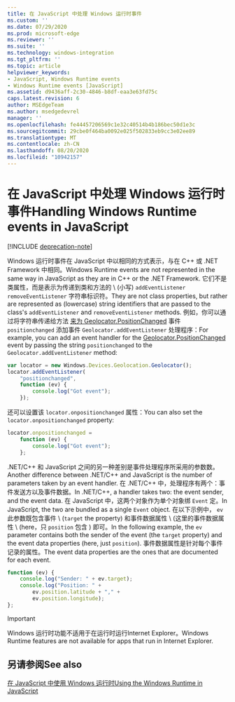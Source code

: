 ```yaml
---
title: 在 JavaScript 中处理 Windows 运行时事件
ms.custom: ''
ms.date: 07/29/2020
ms.prod: microsoft-edge
ms.reviewer: ''
ms.suite: ''
ms.technology: windows-integration
ms.tgt_pltfrm: ''
ms.topic: article
helpviewer_keywords:
- JavaScript, Windows Runtime events
- Windows Runtime events [JavaScript]
ms.assetid: d9436aff-2c30-4846-b8df-eaa3e63fd75c
caps.latest.revision: 6
author: MSEdgeTeam
ms.author: msedgedevrel
manager: ''
ms.openlocfilehash: fe44457206569c1e32c40514b4b186bec50d1e3c
ms.sourcegitcommit: 29cbe0f464ba0092e025f502833eb9cc3e02ee89
ms.translationtype: MT
ms.contentlocale: zh-CN
ms.lasthandoff: 08/20/2020
ms.locfileid: "10942157"
---
```

# <span data-ttu-id="ff8b6-102">在 JavaScript 中处理 Windows 运行时事件</span><span class="sxs-lookup"><span data-stu-id="ff8b6-102">Handling Windows Runtime events in JavaScript</span></span>  

[!INCLUDE [deprecation-note](../includes/legacy-edge-note.md)]  

<span data-ttu-id="ff8b6-103">Windows 运行时事件在 JavaScript 中以相同的方式表示，与在 C++ 或 .NET Framework 中相同。</span><span class="sxs-lookup"><span data-stu-id="ff8b6-103">Windows Runtime events are not represented in the same way in JavaScript as they are in C++ or the .NET Framework.</span></span>  <span data-ttu-id="ff8b6-104">它们不是类属性，而是表示为传递到类和方法的 \ (小写\) `addEventListener` `removeEventListener` 字符串标识符。</span><span class="sxs-lookup"><span data-stu-id="ff8b6-104">They are not class properties, but rather are represented as \(lowercase\) string identifiers that are passed to the class's `addEventListener` and `removeEventListener` methods.</span></span>  <span data-ttu-id="ff8b6-105">例如，你可以通过将字符串传递给方法 [来为 Geolocator.PositionChanged][UwpWindowsGeolocationGeolocatorDevicesPositionChanged] 事件 `positionchanged` 添加事件 `Geolocator.addEventListener` 处理程序：</span><span class="sxs-lookup"><span data-stu-id="ff8b6-105">For example, you can add an event handler for the [Geolocator.PositionChanged][UwpWindowsGeolocationGeolocatorDevicesPositionChanged] event by passing the string `positionchanged` to the `Geolocator.addEventListener` method:</span></span>  

```javascript  
var locator = new Windows.Devices.Geolocation.Geolocator();
locator.addEventListener(
    "positionchanged",
    function (ev) {
        console.log("Got event");
    });
```  

<span data-ttu-id="ff8b6-106">还可以设置该 `locator.onpositionchanged` 属性：</span><span class="sxs-lookup"><span data-stu-id="ff8b6-106">You can also set the `locator.onpositionchanged` property:</span></span>  

```javascript
locator.onpositionchanged =
    function (ev) {
        console.log("Got event");
    };
```  

<span data-ttu-id="ff8b6-107">.NET/C++ 和 JavaScript 之间的另一种差别是事件处理程序所采用的参数数。</span><span class="sxs-lookup"><span data-stu-id="ff8b6-107">Another difference between .NET/C++ and JavaScript is the number of parameters taken by an event handler.</span></span>  <span data-ttu-id="ff8b6-108">在 .NET/C++ 中，处理程序有两个：事件发送方以及事件数据。</span><span class="sxs-lookup"><span data-stu-id="ff8b6-108">In .NET/C++, a handler takes two:  the event sender, and the event data.</span></span>  <span data-ttu-id="ff8b6-109">在 JavaScript 中，这两个对象作为单个对象绑 `Event` 定。</span><span class="sxs-lookup"><span data-stu-id="ff8b6-109">In JavaScript, the two are bundled as a single `Event` object.</span></span>  <span data-ttu-id="ff8b6-110">在以下示例中， `ev` 此参数既包含事件 \ (`target` the property\) 和事件数据属性 \ (这里的事件数据属性 \ (here，只 `position` 包含 \) 即可。</span><span class="sxs-lookup"><span data-stu-id="ff8b6-110">In the following example, the `ev` parameter contains both the sender of the event \(the `target` property\) and the event data properties \(here, just `position`\).</span></span>  <span data-ttu-id="ff8b6-111">事件数据属性是针对每个事件记录的属性。</span><span class="sxs-lookup"><span data-stu-id="ff8b6-111">The event data properties are the ones that are documented for each event.</span></span>  

```javascript
function (ev) {
    console.log("Sender: " + ev.target);
    console.log("Position: " +
        ev.position.latitude + "," +
        ev.position.longitude);
};
```  

> [!IMPORTANT]
> <span data-ttu-id="ff8b6-112">Windows 运行时功能不适用于在运行时运行Internet Explorer。</span><span class="sxs-lookup"><span data-stu-id="ff8b6-112">Windows Runtime features are not available for apps that run in Internet Explorer.</span></span>  

## <span data-ttu-id="ff8b6-113">另请参阅</span><span class="sxs-lookup"><span data-stu-id="ff8b6-113">See also</span></span>  

[<span data-ttu-id="ff8b6-114">在 JavaScript 中使用 Windows 运行时</span><span class="sxs-lookup"><span data-stu-id="ff8b6-114">Using the Windows Runtime in JavaScript</span></span>][WindowsRuntimeJavascript]  

 <!-- links -->  

[WindowsRuntimeJavascript]: ./using-the-windows-runtime-in-javascript.md "在 JavaScript 中使用 Windows 运行时 |Microsoft 文档"  

[UwpWindowsGeolocationGeolocatorDevicesPositionChanged]: /uwp/api/Windows.Devices.Geolocation.Geolocator#Windows_Devices_Geolocation_Geolocator_PositionChanged "Geolocator Class |Microsoft 文档"  

